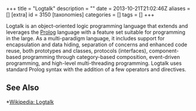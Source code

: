 +++
title = "Logtalk"
description = ""
date = 2013-10-21T21:02:46Z
aliases = []
[extra]
id = 3150
[taxonomies]
categories = []
tags = []
+++


Logtalk is an object-oriented logic programming language that extends and leverages the [Prolog](https://rosettacode.org/wiki/Prolog) language with a feature set suitable for programming in the large. As a multi-paradigm language, it includes support for encapsulation and data hiding, separation of concerns and enhanced code reuse, both prototypes and classes, protocols (interfaces), component-based programming through category-based composition, event-driven programming, and high-level multi-threading programming. Logtalk uses standard Prolog syntax with the addition of a few operators and directives.

## See Also
*[Wikipedia: Logtalk](https://en.wikipedia.org/wiki/Logtalk)
